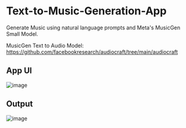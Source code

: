 # Text-to-Music-Generation-App

Generate Music using natural language prompts and Meta's MusicGen Small Model.

MusicGen Text to Audio Model: https://github.com/facebookresearch/audiocraft/tree/main/audiocraft

## App UI

![image](https://github.com/Kartiksood10/Text-to-Music-Generation-App/assets/82945071/51611a12-02c9-470a-a292-399b27f86039)

## Output

![image](https://github.com/Kartiksood10/Text-to-Music-Generation-App/assets/82945071/cd440ec4-a9b4-4b3d-8060-88b4fe2bc3b1)
